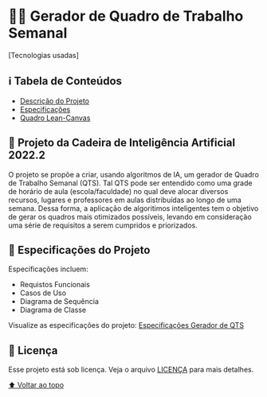 # 🤖📅 Gerador de Quadro de Trabalho Semanal

[Tecnologias usadas]

## ℹ Tabela de Conteúdos
- [Descrição do Projeto](#dart-projeto-da-cadeira-de-inteligência-artificial-20222)
- [Especificações](#-especificações-do-projeto)
- [Quadro Lean-Canvas](lean-canvas)

## :dart: Projeto da Cadeira de Inteligência Artificial 2022.2

O projeto se propõe a criar, usando algoritmos de IA, um gerador de Quadro de Trabalho Semanal (QTS). Tal QTS pode ser entendido como uma grade de horário de aula (escola/faculdade) no qual deve alocar diversos recursos, lugares e professores em aulas distribuídas ao longo de uma semana. Dessa forma, a aplicação de algoritimos inteligentes tem o objetivo de gerar os quadros mais otimizados possíveis, levando em consideração uma série de requisitos a serem cumpridos e priorizados. 

<!-- [Imagem do projeto] -->
<!-- <img src="#" alt="imagem do QTS"> -->

<!-- [Descrição da imagem] -->
<!-- > Um jogo de Browser com a temática de jogo da forca. Trabalho predominantemente funcional feito em Kotlin, juntamente com um tradutor para Java Script. -->

## 📃 Especificações do Projeto

Especificações incluem:
- Requistos Funcionais
- Casos de Uso
- Diagrama de Sequência
- Diagrama de Classe

Visualize as especificações do projeto: [Especificações Gerador de QTS](analises/especificacoes/requisitos.md)

## 📝 Licença

Esse projeto está sob licença. Veja o arquivo [LICENÇA](LICENSE) para mais detalhes.

[⬆ Voltar ao topo](#-gerador-de-quadro-de-trabalho-semanal)<br>
